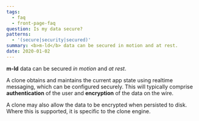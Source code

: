 ```yaml
---
tags:
  - faq
  - front-page-faq
question: Is my data secure?
patterns:
  - '(secure|security|secured)'
summary: <b>m-ld</b> data can be secured in motion and at rest.
date: 2020-01-02
---
```

**m-ld** data can be secured _in motion_ and _at rest_.

A clone obtains and maintains the current app state using realtime messaging,
which can be configured securely. This will typically comprise
**authentication** of the user and **encryption** of the data on the wire.

A clone may also allow the data to be encrypted when persisted to disk. Where
this is supported, it is specific to the clone engine.